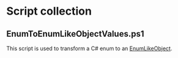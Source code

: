# Script collection

## EnumToEnumLikeObjectValues.ps1

This script is used to transform a C# enum to an [EnumLikeObject](https://github.com/Mortens4444/LegoMindstromsEV3/blob/main/Mindstorms.Core/Enums/State.cs).